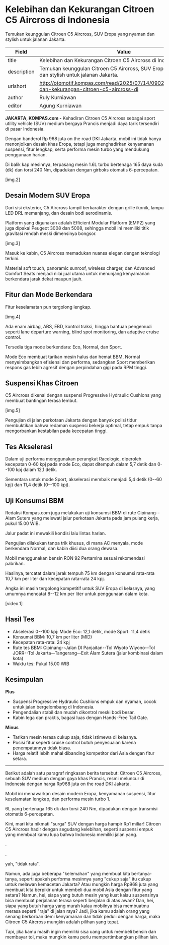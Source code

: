 # Kelebihan dan Kekurangan Citroen C5 Aircross di Indonesia

Temukan keunggulan Citroen C5 Aircross, SUV Eropa yang nyaman dan stylish untuk jalanan Jakarta.

| Field       | Value                                                       |
|-------------|-------------------------------------------------------------|
| title       | Kelebihan dan Kekurangan Citroen C5 Aircross di Indonesia |
| description | Temukan keunggulan Citroen C5 Aircross, SUV Eropa yang nyaman dan stylish untuk jalanan Jakarta. |
| urlshort    | http://otomotif.kompas.com/read/2025/07/14/090200315/kelebihan-dan-kekurangan-citroen-c5-aircross-di |
| author      | Ruly Kurniawan |
| editor      | Agung Kurniawan |

**JAKARTA, KOMPAS.com -** Kehadiran Citroen C5 Aircross sebagai sport utility vehicle (SUV) medium bergaya Prancis menjadi daya tarik tersendiri di pasar Indonesia.

Dengan banderol Rp 968 juta on the road DKI Jakarta, mobil ini tidak hanya menonjolkan desain khas Eropa, tetapi juga menghadirkan kenyamanan suspensi, fitur lengkap, serta performa mesin turbo yang mendukung penggunaan harian.

Di balik kap mesinnya, terpasang mesin 1.6L turbo bertenaga 165 daya kuda (dk) dan torsi 240 Nm, dipadukan dengan girboks otomatis 6-percepatan.

\[img.2\]

## Desain Modern SUV Eropa

Dari sisi eksterior, C5 Aircross tampil berkarakter dengan grille ikonik, lampu LED DRL memanjang, dan desain bodi aerodinamis.

Platform yang digunakan adalah Efficient Modular Platform (EMP2) yang juga dipakai Peugeot 3008 dan 5008, sehingga mobil ini memiliki titik gravitasi rendah meski dimensinya bongsor.

\[img.3\]

Masuk ke kabin, C5 Aircross memadukan nuansa elegan dengan teknologi terkini.

Material soft touch, panoramic sunroof, wireless charger, dan Advanced Comfort Seats menjadi nilai jual utama untuk menunjang kenyamanan berkendara jarak dekat maupun jauh.

## Fitur dan Mode Berkendara

Fitur keselamatan pun tergolong lengkap.

\[img.4\]

Ada enam airbag, ABS, EBD, kontrol traksi, hingga bantuan pengemudi seperti lane departure warning, blind spot monitoring, dan adaptive cruise control.

Tersedia tiga mode berkendara: Eco, Normal, dan Sport.

Mode Eco membuat tarikan mesin halus dan hemat BBM, Normal menyeimbangkan efisiensi dan performa, sedangkan Sport memberikan respons gas lebih agresif dengan perpindahan gigi pada RPM tinggi.

## Suspensi Khas Citroen

C5 Aircross dikenal dengan suspensi Progressive Hydraulic Cushions yang membuat bantingan terasa lembut.

\[img.5\]

Pengujian di jalan perkotaan Jakarta dengan banyak polisi tidur membuktikan bahwa redaman suspensi bekerja optimal, tetap empuk tanpa mengorbankan kestabilan pada kecepatan tinggi.

## Tes Akselerasi

Dalam uji performa menggunakan perangkat Racelogic, diperoleh kecepatan 0-60 kpj pada mode Eco, dapat ditempuh dalam 5,7 detik dan 0--100 kpj dalam 12,1 detik.

Sementara untuk mode Sport, akselerasi membaik menjadi 5,4 detik (0--60 kpj) dan 11,4 detik (0--100 kpj).

## Uji Konsumsi BBM

Redaksi Kompas.com juga melakukan uji konsumsi BBM di rute Cipinang--Alam Sutera yang melewati jalur perkotaan Jakarta pada jam pulang kerja, pukul 15.00 WIB.

Jalur padat ini mewakili kondisi lalu lintas harian.

Pengujian dilakukan tanpa trik khusus, di mana AC menyala, mode berkendara Normal, dan kabin diisi dua orang dewasa.

Mobil menggunakan bensin RON 92 Pertamina sesuai rekomendasi pabrikan.

Hasilnya, tercatat dalam jarak tempuh 75 km dengan konsumsi rata-rata 10,7 km per liter dan kecepatan rata-rata 24 kpj.

Angka ini masih tergolong kompetitif untuk SUV Eropa di kelasnya, yang umumnya mencatat 8--12 km per liter untuk penggunaan dalam kota.

\[video.1\]

## **Hasil Tes**

- Akselerasi 0--100 kpj: Mode Eco: 12,1 detik, mode Sport: 11,4 detik
- Konsumsi BBM: 10,7 km per liter (MID)
- Kecepatan rata-rata: 24 kpj
- Rute tes BBM: Cipinang--Jalan DI Panjaitan--Tol Wiyoto Wiyono--Tol JORR--Tol Jakarta--Tangerang--Exit Alam Sutera (jalur kombinasi dalam kota)
- Waktu tes: Pukul 15.00 WIB

## **Kesimpulan**

**Plus**

- Suspensi Progressive Hydraulic Cushions empuk dan nyaman, cocok untuk jalan bergelombang di Indonesia.
- Pengendalian stabil dan mudah dikontrol meski bodi besar.
- Kabin lega dan praktis, bagasi luas dengan Hands-Free Tail Gate.

**Minus**

- Tarikan mesin terasa cukup saja, tidak istimewa di kelasnya.
- Posisi fitur seperti cruise control butuh penyesuaian karena penempatannya tidak biasa.
- Harga relatif lebih mahal dibanding kompetitor dari Asia dengan fitur setara.

---
Berikut adalah satu paragraf ringkasan berita tersebut: Citroen C5 Aircross, sebuah SUV medium dengan gaya khas Prancis, resmi meluncur di Indonesia dengan harga Rp968 juta on the road DKI Jakarta.

 Mobil ini menawarkan desain modern Eropa, kenyamanan suspensi, fitur keselamatan lengkap, dan performa mesin turbo 1.

6L yang bertenaga 165 dk dan torsi 240 Nm, dipadukan dengan transmisi otomatis 6-percepatan.



Kini, mari kita nikmati "surga" SUV dengan harga hampir Rp1 miliar! Citroen C5 Aircross hadir dengan segudang kelebihan, seperti suspensi empuk yang membuat kamu lupa bahwa Indonesia memiliki jalan yang.

.

.

 yah, "tidak rata".

 Namun, ada juga beberapa "kelemahan" yang membuat kita bertanya-tanya, seperti apakah performa mesinnya yang "cukup saja" itu cukup untuk melawan kemacetan Jakarta? Atau mungkin harga Rp968 juta yang membuat kita berpikir untuk membeli dua mobil Asia dengan fitur yang setara? Namun, hei, siapa yang butuh mesin yang kuat kalau suspensinya bisa membuat perjalanan terasa seperti berjalan di atas awan? Dan, hei, siapa yang butuh harga yang murah kalau mobilnya bisa membuatmu merasa seperti "raja" di jalan raya? Jadi, jika kamu adalah orang yang senang berkorban demi kenyamanan dan tidak peduli dengan harga, maka Citroen C5 Aircross mungkin adalah pilihan yang tepat.

 Tapi, jika kamu masih ingin memiliki sisa uang untuk membeli bensin dan membayar tol, maka mungkin kamu perlu mempertimbangkan pilihan lain.
